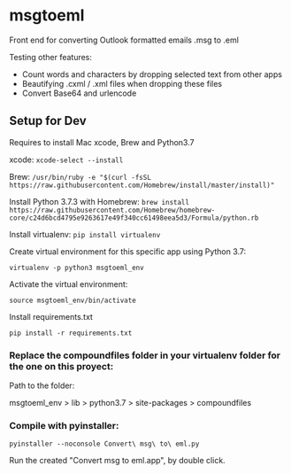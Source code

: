 # msgtoeml
Front end for converting Outlook formatted emails .msg to .eml

Testing other features:
- Count words and characters by dropping selected text from other apps
- Beautifying .cxml / .xml files when dropping these files
- Convert Base64 and urlencode

## Setup for Dev
Requires to install Mac xcode, Brew and Python3.7

xcode:
`xcode-select --install`

Brew:
`/usr/bin/ruby -e "$(curl -fsSL https://raw.githubusercontent.com/Homebrew/install/master/install)"`

Install Python 3.7.3 with Homebrew:
`brew install https://raw.githubusercontent.com/Homebrew/homebrew-core/c24d6bcd4795e9263617e49f340cc61498eea5d3/Formula/python.rb`

Install virtualenv:
`pip install virtualenv`


Create virtual environment for this specific app using Python 3.7:

`virtualenv -p python3 msgtoeml_env`

Activate the virtual environment:

`source msgtoeml_env/bin/activate`

Install requirements.txt

`pip install -r requirements.txt`

### Replace the compoundfiles folder in your virtualenv folder for the one on this proyect: 
Path to the folder:

msgtoeml_env > lib > python3.7 > site-packages > compoundfiles

### Compile with pyinstaller:

`pyinstaller --noconsole Convert\ msg\ to\ eml.py`

Run the created "Convert msg to eml.app", by double click.

